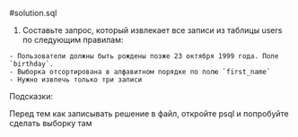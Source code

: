 #solution.sql
1. Составьте запрос, который извлекает все записи из таблицы users по следующим правилам:
```
- Пользователи должны быть рождены позже 23 октября 1999 года. Поле `birthday`.
- Выборка отсортирована в алфавитном порядке по полю `first_name`
- Нужно извлечь только три записи
```
  Подсказки:

Перед тем как записывать решение в файл, откройте psql и попробуйте сделать выборку там
